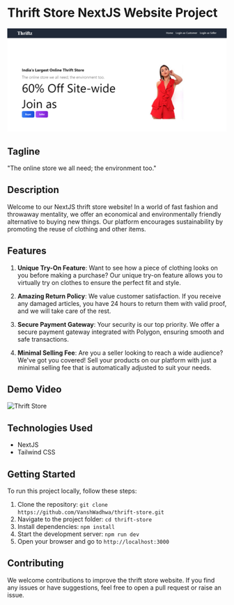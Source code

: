 # Thrift Store NextJS Website Project

![Thrift Store](thumbnail.jpg)

## Tagline

"The online store we all need; the environment too."

## Description

Welcome to our NextJS thrift store website! In a world of fast fashion and throwaway mentality, we offer an economical and environmentally friendly alternative to buying new things. Our platform encourages sustainability by promoting the reuse of clothing and other items.

## Features

1. **Unique Try-On Feature**: Want to see how a piece of clothing looks on you before making a purchase? Our unique try-on feature allows you to virtually try on clothes to ensure the perfect fit and style.

2. **Amazing Return Policy**: We value customer satisfaction. If you receive any damaged articles, you have 24 hours to return them with valid proof, and we will take care of the rest.

3. **Secure Payment Gateway**: Your security is our top priority. We offer a secure payment gateway integrated with Polygon, ensuring smooth and safe transactions.

4. **Minimal Selling Fee**: Are you a seller looking to reach a wide audience? We've got you covered! Sell your products on our platform with just a minimal selling fee that is automatically adjusted to suit your needs.

## Demo Video

![Thrift Store](demo.gif)

## Technologies Used

- NextJS
- Tailwind CSS

## Getting Started

To run this project locally, follow these steps:

1. Clone the repository: `git clone https://github.com/VanshWadhwa/thrift-store.git`
2. Navigate to the project folder: `cd thrift-store`
3. Install dependencies: `npm install`
4. Start the development server: `npm run dev`
5. Open your browser and go to `http://localhost:3000`

## Contributing

We welcome contributions to improve the thrift store website. If you find any issues or have suggestions, feel free to open a pull request or raise an issue.

